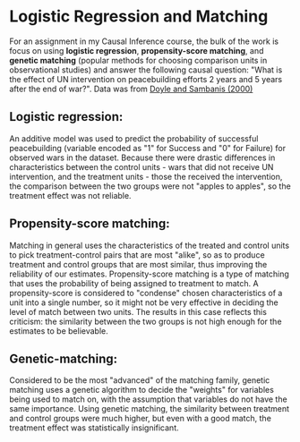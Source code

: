 # Logistic Regression and Matching

For an assignment in my Causal Inference course, the bulk of the work is focus on using __logistic regression__, __propensity-score matching__, and __genetic matching__ (popular methods for choosing comparison units in observational studies) and answer the following causal question: "What is the effect of UN intervention on peacebuilding efforts 2 years and 5 years after the end of war?". Data was from [Doyle and Sambanis (2000)](https://www.jstor.org/stable/2586208?seq=1#page_scan_tab_contents)

## Logistic regression:

An additive model was used to predict the probability of successful peacebuilding (variable encoded as "1" for Success and "0" for Failure) for observed wars in the dataset. Because there were drastic differences in characteristics between the control units - wars that did not receive UN intervention, and the treatment units - those the received the intervention, the comparison between the two groups were not "apples to apples", so the treatment effect was not reliable.

## Propensity-score matching:

Matching in general uses the characteristics of the treated and control units to pick treatment-control pairs that are most "alike", so as to produce treatment and control groups that are most similar, thus improving the reliability of our estimates. Propensity-score matching is a type of matching that uses the probability of being assigned to treatment to match. A propensity-score is considered to "condense" chosen characteristics of a unit into a single number, so it might not be very effective in deciding the level of match between two units. The results in this case reflects this criticism: the similarity between the two groups is not high enough for the estimates to be believable.

## Genetic-matching:

Considered to be the most "advanced" of the matching family, genetic matching uses a genetic algorithm to decide the "weights" for variables being used to match on, with the assumption that variables do not have the same importance. Using genetic matching, the similarity between treatment and control groups were much higher, but even with a good match, the treatment effect was statistically insignificant.


